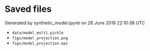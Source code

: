 # Saved files 


Generated by synthetic_model.ipynb on 26 June 2019 22:10:38 UTC

*  `data/model_multi.pickle` 
*  `figs/model_projection.png` 
*  `figs/model_projection.eps` 
